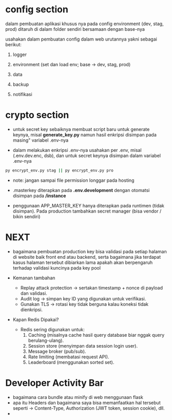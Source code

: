 # config section
dalam pembuatan aplikasi khusus nya pada config environment (dev, stag, prod) ditaruh di dalam folder sendiri bersamaan dengan base-nya

usahakan dalam pembuatan config dalam web urutannya yakni sebagai berikut:

1. logger
2. environment (set dan load env; base -> dev, stag, prod)

3. data
4. backup
5. notifikasi


# crypto section
* untuk secret key sebaiknya membuat script baru untuk generate keynya, misal **generate_key.py** namun hasil enkripsi disimpan pada masing" variabel .env-nya

* dalam melakukan enkripsi .env-nya usahakan per .env, misal (.env.dev.enc, dsb), dan untuk secret keynya disimpan dalam variabel .env-nya

```bash
py encrypt_env.py stag || py encrypt_env.py pro 
```


* note: jangan sampai file permission longgar pada hosting

* .masterkey diterapkan pada **.env.development** dengan otomatsi disimpan pada **/instance**

* penggunaan APP_MASTER_KEY hanya diterapkan pada runtimen (tidak disimpan). Pada production tambahkan secret manager (bisa vendor / bikin sendiri)


# NEXT
* bagaimana pembuatan production key bisa validasi pada setiap halaman di website baik front end atau backend, serta bagaimana jika terdapat kasus halaman tersebut dibiarkan lama apakah akan berpengaruh terhadap validasi kuncinya pada key pool

* Kemanan tambahan
    * Replay attack protection → sertakan timestamp + nonce di payload dan validasi.
    * Audit log → simpan key ID yang digunakan untuk verifikasi.
    * Gunakan TLS → rotasi key tidak berguna kalau koneksi tidak dienkripsi.

* Kapan Redis Dipakai?
    * Redis sering digunakan untuk:
        1. Caching (misalnya cache hasil query database biar nggak query berulang-ulang).
        2. Session store (menyimpan data session login user).
        3. Message broker (pub/sub).
        4. Rate limiting (membatasi request API).
        5. Leaderboard (menggunakan sorted set).



# Developer Activity Bar
* bagaimana cara bundle atau minify di web menggunaan flask
* apa itu Headers dan bagaimana saya bisa memanfaatkan hal tersebut seperti -> Content-Type, Authorization (JWT token, session cookie), dll.
* 